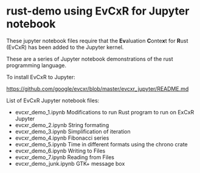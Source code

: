 # rust-demo using EvCxR for Jupyter notebook

These jupyter notebook files require that the **Ev**aluation **C**onte**x**t for **R**ust (EvCxR) has been added to the Jupyter kernel.

These are a series of Jupyter notebook demonstrations of the rust programming language.

To install EvCxR to Jupyter:

https://github.com/google/evcxr/blob/master/evcxr_jupyter/README.md

List of EvCxR Jupyter notebook files:

* evcxr_demo_1.ipynb Modifications to run Rust program to run on ExCxR Jupyter
* evcxr_demo_2.ipynb String formating
* evcxr_demo_3.ipynb Simplification of iteration
* evcxr_demo_4.ipynb Fibonacci series
* evcxr_demo_5.ipynb Time in different formats using the chrono crate
* evcxr_demo_6.ipynb Writing to Files
* evcxr_demo_7.ipynb Reading from Files
* evcxr_demo_junk.ipynb GTK+ message box
